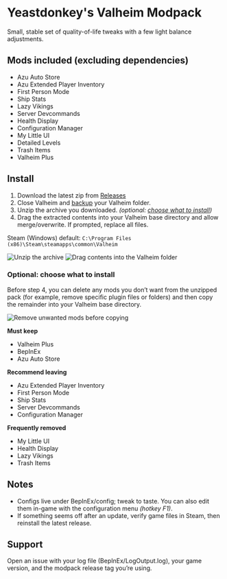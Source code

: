 # Yeastdonkey's Valheim Modpack

Small, stable set of quality-of-life tweaks with a few light balance adjustments.

## Mods included (excluding dependencies)
- Azu Auto Store
- Azu Extended Player Inventory
- First Person Mode
- Ship Stats
- Lazy Vikings
- Server Devcommands
- Health Display
- Configuration Manager
- My Little UI
- Detailed Levels
- Trash Items
- Valheim Plus

## Install
1. Download the latest zip from [Releases](https://github.com/Yeastdonkey/yeastdonkey-modpack-valheim/releases)
2. Close Valheim and [backup](https://help.steampowered.com/en/faqs/view/4593-5CB7-DC3C-64F0#:~:text=Creating%20Backup%20Files) your Valheim folder.
3. Unzip the archive you downloaded. *(optional: [choose what to install](#optional-choose-what-to-install))*
4. Drag the extracted contents into your Valheim base directory and allow merge/overwrite. If prompted, replace all files.

Steam (Windows) default:
`C:\Program Files (x86)\Steam\steamapps\common\Valheim`

![Unzip the archive](https://i.imgur.com/ZR6K9IM.png)
![Drag contents into the Valheim folder](https://i.imgur.com/7E7vFSU.png)

### Optional: choose what to install
Before step 4, you can delete any mods you don’t want from the unzipped pack (for example, remove specific plugin files or folders) and then copy the remainder into your Valheim base directory.

![Remove unwanted mods before copying](https://i.imgur.com/h9BSKuE.png)

**Must keep**
- Valheim Plus
- BepInEx
- Azu Auto Store

**Recommend leaving**
- Azu Extended Player Inventory
- First Person Mode
- Ship Stats
- Server Devcommands
- Configuration Manager

**Frequently removed**
- My Little UI
- Health Display
- Lazy Vikings
- Trash Items

## Notes
- Configs live under BepInEx/config; tweak to taste. You can also edit them in-game with the configuration menu *(hotkey F1)*.
- If something seems off after an update, verify game files in Steam, then reinstall the latest release.

## Support
Open an issue with your log file (BepInEx/LogOutput.log), your game version, and the modpack release tag you’re using.
